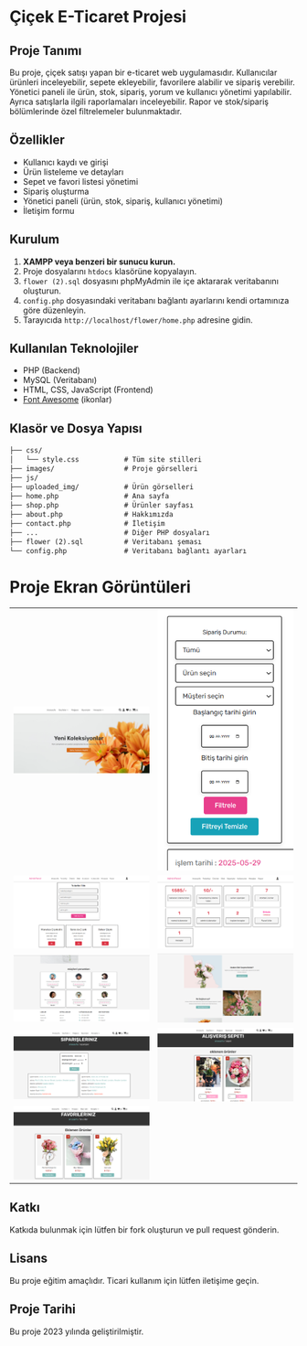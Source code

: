# Çiçek E-Ticaret Projesi

## Proje Tanımı
Bu proje, çiçek satışı yapan bir e-ticaret web uygulamasıdır. Kullanıcılar ürünleri inceleyebilir, sepete ekleyebilir, favorilere alabilir ve sipariş verebilir. Yönetici paneli ile ürün, stok, sipariş, yorum ve kullanıcı yönetimi yapılabilir. Ayrıca satışlarla ilgili raporlamaları inceleyebilir. Rapor ve stok/sipariş bölümlerinde özel filtrelemeler bulunmaktadır.

## Özellikler
- Kullanıcı kaydı ve girişi
- Ürün listeleme ve detayları
- Sepet ve favori listesi yönetimi
- Sipariş oluşturma
- Yönetici paneli (ürün, stok, sipariş, kullanıcı yönetimi)
- İletişim formu

## Kurulum
1. **XAMPP veya benzeri bir sunucu kurun.**
2. Proje dosyalarını `htdocs` klasörüne kopyalayın.
3. `flower (2).sql` dosyasını phpMyAdmin ile içe aktararak veritabanını oluşturun.
4. `config.php` dosyasındaki veritabanı bağlantı ayarlarını kendi ortamınıza göre düzenleyin.
5. Tarayıcıda `http://localhost/flower/home.php` adresine gidin.

## Kullanılan Teknolojiler
- PHP (Backend)
- MySQL (Veritabanı)
- HTML, CSS, JavaScript (Frontend)
- [Font Awesome](https://fontawesome.com/) (ikonlar)

## Klasör ve Dosya Yapısı
```
├── css/
│   └── style.css           # Tüm site stilleri
├── images/                 # Proje görselleri
├── js/
├── uploaded_img/           # Ürün görselleri
├── home.php                # Ana sayfa
├── shop.php                # Ürünler sayfası
├── about.php               # Hakkımızda
├── contact.php             # İletişim
├── ...                     # Diğer PHP dosyaları
├── flower (2).sql          # Veritabanı şeması
└── config.php              # Veritabanı bağlantı ayarları
```

# Proje Ekran Görüntüleri

<table>
  <tr>
    <td><img src="docs/anasayfa.png" alt="Anasayfa" width="300" /></td>
    <td><img src="docs/filtreleme.png" alt="Filtreleme" width="300" /></td>
  </tr>
  <tr>
    <td><img src="docs/Tedarik.png" alt="Tedarik" width="300" /></td>
    <td><img src="docs/admin-panel.png" alt="Admin Panel" width="300" /></td>
  </tr>
  <tr>
    <td><img src="docs/yorumlar.png" alt="Yorumlar" width="300" /></td>
    <td><img src="docs/hakkimizda.png" alt="Hakkımızda" width="300" /></td>
  </tr>
  <tr>
    <td><img src="docs/siparisler.png" alt="Siparişler" width="300" /></td>
    <td><img src="docs/sepet.png" alt="Sepet" width="300" /></td>
  </tr>
  <tr>
    <td><img src="docs/favoriler.png" alt="Favoriler" width="300" /></td>
    <td></td>
  </tr>
</table>

## Katkı
Katkıda bulunmak için lütfen bir fork oluşturun ve pull request gönderin.

## Lisans
Bu proje eğitim amaçlıdır. Ticari kullanım için lütfen iletişime geçin.

## Proje Tarihi
Bu proje 2023 yılında geliştirilmiştir.
